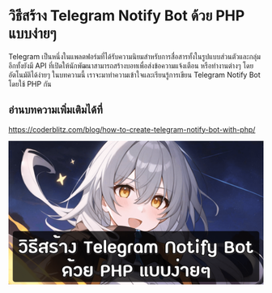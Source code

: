 # วิธีสร้าง Telegram Notify Bot ด้วย PHP แบบง่ายๆ

Telegram เป็นหนึ่งในแพลตฟอร์มที่ได้รับความนิยมสำหรับการสื่อสารทั้งในรูปแบบส่วนตัวและกลุ่ม อีกทั้งยังมี API ที่เปิดให้นักพัฒนาสามารถสร้างบอทเพื่อส่งข้อความแจ้งเตือน หรือทำงานต่างๆ โดยอัตโนมัติได้ง่ายๆ ในบทความนี้ เราจะมาทำความเข้าใจและเรียนรู้การเขียน Telegram Notify Bot โดยใช้ PHP กัน

## อ่านบทความเพิ่มเติมได้ที่

https://coderblitz.com/blog/how-to-create-telegram-notify-bot-with-php/

![image info](./how-to-create-telegram-notify-bot-with-php.png)
